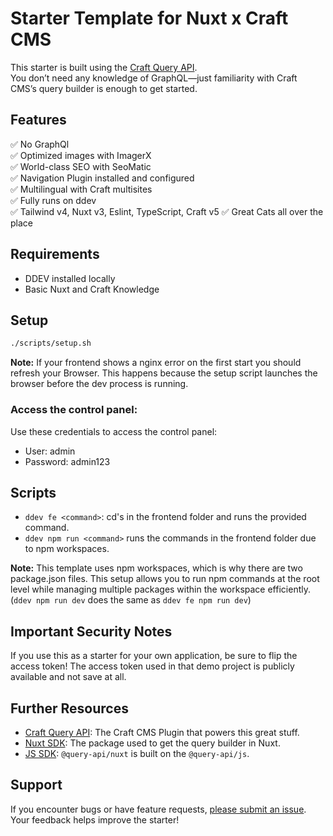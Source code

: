 # Starter Template for Nuxt x Craft CMS

This starter is built using the [Craft Query API](https://samuelreichor.at/libraries/craft-query-api).  
You don’t need any knowledge of GraphQL—just familiarity with Craft CMS’s query builder is enough to get started.

## Features

✅ No GraphQl <br>
✅ Optimized images with ImagerX <br>
✅ World-class SEO with SeoMatic <br>
✅ Navigation Plugin installed and configured <br>
✅ Multilingual with Craft multisites <br>
✅ Fully runs on ddev <br>
✅ Tailwind v4, Nuxt v3, Eslint, TypeScript, Craft v5
✅ Great Cats all over the place

## Requirements

- DDEV installed locally
- Basic Nuxt and Craft Knowledge

## Setup

```bash
./scripts/setup.sh
```

**Note:** If your frontend shows a nginx error on the first start you should refresh your Browser. 
This happens because the setup script launches the browser before the dev process is running. 

### Access the control panel:

Use these credentials to access the control panel:
- User: admin
- Password: admin123

## Scripts

- `ddev fe <command>`: cd's in the frontend folder and runs the provided command.
- `ddev npm run <command>` runs the commands in the frontend folder due to npm workspaces.

**Note:** This template uses npm workspaces, which is why there are two package.json files. 
This setup allows you to run npm commands at the root level while managing multiple packages 
within the workspace efficiently. (`ddev npm run dev` does the same as `ddev fe npm run dev`)

## Important Security Notes

If you use this as a starter for your own application, be sure to flip the access token! The access token used in that 
demo project is publicly available and not save at all.

## Further Resources

- [Craft Query API](https://samuelreichor.at/libraries/craft-query-api): The Craft CMS Plugin that powers this great stuff.
- [Nuxt SDK](https://samuelreichor.at/libraries/nuxt-craftcms): The package used to get the query builder in Nuxt.
- [JS SDK](https://samuelreichor.at/libraries/js-craftcms-api): `@query-api/nuxt` is built on the `@query-api/js`.


## Support

If you encounter bugs or have feature requests, [please submit an issue](/../../issues/new). Your feedback helps improve the starter!

